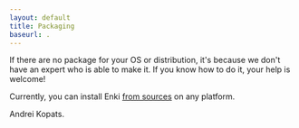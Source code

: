 ```yaml
---
layout: default
title: Packaging
baseurl: .
---
```


If there are no package for your OS or distribution, it's because we don't have an expert who is able to make it. If you know how to do it, your help is welcome!

Currently, you can install Enki [from sources](https://github.com/andreikop/enki/#installation) on any platform.

Andrei Kopats.
